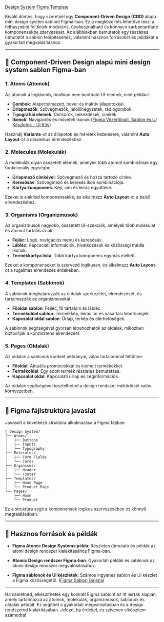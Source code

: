 [Design System Figma Template](https://old.sermitsiaq.ag/en/design-system-figma-template.html)

Kiváló döntés, hogy szeretnél egy **Component-Driven Design (CDD)** alapú mini design system sablont Figma-ban. Ez a megközelítés lehetővé teszi a felhasználói felületek moduláris, újrahasználható és könnyen karbantartható komponensekbe szervezését. Az alábbiakban bemutatok egy részletes útmutatót a sablon felépítéséhez, valamint hasznos forrásokat és példákat a gyakorlati megvalósításhoz.

---

## 🧱 **Component-Driven Design alapú mini design system sablon Figma-ban**

### 1. **Atoms (Atomok)**

Az atomok a legkisebb, önállóan nem bontható UI-elemek, mint például:

* **Gombok**: Alapértelmezett, hover és inaktív állapotokkal.
* **Űrlapmezők**: Szövegmezők, jelölőnégyzetek, rádiógombok.
* **Tipográfiai elemek**: Címsorok, bekezdések, címkék.
* **Ikonok**: Navigációs és műveleti ikonok.([Figma Vezérlőpult, Sablon és UI Készletek - UI Kits][1])

Használj **Variants**-ot az állapotok és méretek kezelésére, valamint **Auto Layout**-ot a dinamikus elrendezéshez.

### 2. **Molecules (Molekulák)**

A molekulák olyan összetett elemek, amelyek több atomot kombinálnak egy funkcionális egységbe:

* **Űrlapmező címkével**: Szövegmező és hozzá tartozó címke.
* **Keresősáv**: Szövegmező és keresés ikon kombinációja.
* **Kártya komponens**: Kép, cím és leírás együttese.

Ezeket is alakítsd komponensekké, és alkalmazz **Auto Layout**-ot a belső elrendezéshez.

### 3. **Organisms (Organizmusok)**

Az organizmusok nagyobb, összetett UI-szekciók, amelyek több molekulát és atomot tartalmaznak:

* **Fejléc**: Logó, navigációs menü és keresősáv.
* **Lábléc**: Kapcsolati információk, hivatkozások és közösségi média ikonok.
* **Termékkártya lista**: Több kártya komponens egymás mellett.

Ezeket a komponenseket is szervezd logikusan, és alkalmazz **Auto Layout**-ot a rugalmas elrendezés érdekében.

### 4. **Templates (Sablonok)**

A sablonok meghatározzák az oldalak szerkezetét, elrendezését, és tartalmazzák az organizmusokat:

* **Főoldal sablon**: Fejléc, fő tartalom és lábléc.
* **Termékoldal sablon**: Termékkép, leírás, ár és vásárlási lehetőségek.
* **Kapcsolat oldal sablon**: Űrlap, térkép és elérhetőségek.

A sablonok segítségével gyorsan létrehozhatók az oldalak, miközben biztosítják a konzisztens elrendezést.

### 5. **Pages (Oldalak)**

Az oldalak a sablonok konkrét példányai, valós tartalommal feltöltve:

* **Főoldal**: Aktuális promóciókkal és kiemelt termékekkel.
* **Termékoldal**: Egy adott termék részletes bemutatása.
* **Kapcsolat oldal**: Kapcsolati űrlap és céginformációk.

Az oldalak segítségével tesztelheted a design rendszer működését valós környezetben.

---

## 📂 **Figma fájlstruktúra javaslat**

Javasolt a következő struktúra alkalmazása a Figma fájlban:

```
📁 Design System/
├── Atoms/
│   ├── Buttons
│   ├── Inputs
│   └── Typography
├── Molecules/
│   ├── Form Fields
│   └── Cards
├── Organisms/
│   ├── Header
│   └── Footer
├── Templates/
│   ├── Home Page
│   └── Product Page
└── Pages/
    ├── Home
    └── Product
```

Ez a struktúra segít a komponensek logikus szervezésében és könnyű megtalálásában.

---

## 🔗 **Hasznos források és példák**

* **Figma Atomic Design Systems példa**: Részletes útmutató és példák az atomi design rendszer kialakításához Figma-ban.&#x20;

* **Atomic Design rendszer Figma-ban**: Gyakorlati példák és sablonok az atomi design rendszer megvalósításához.&#x20;

* **Figma sablonok és UI készletek**: Számos ingyenes sablon és UI készlet a Figma közösségétől. ([Figma Sablon Galéria][2])

---

Ha szeretnéd, elkészíthetek egy konkrét Figma sablont az itt leírtak alapján, amely tartalmazza az atomok, molekulák, organizmusok, sablonok és oldalak példáit. Ez segíthet a gyakorlati megvalósításban és a design rendszered kialakításában. Jelezd, ha érdekel, és szívesen elkészítem számodra!

[1]: https://www.setproduct.com/?utm_source=chatgpt.com "Figma templates, design systems and UI kits"
[2]: https://www.figma.com/templates/?utm_source=chatgpt.com "Explore 300+ free design and white board templates - Figma"
